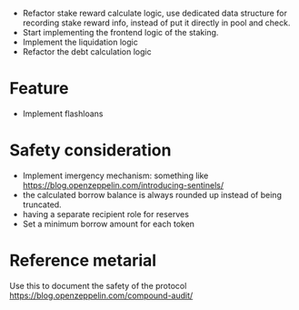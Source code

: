 - Refactor stake reward calculate logic, use dedicated data structure for recording stake reward info, instead of put it directly in pool and check.
- Start implementing the frontend logic of the staking.
- Implement the liquidation logic
- Refactor the debt calculation logic

# Feature
- Implement flashloans


# Safety consideration
- Implement imergency mechanism: something like https://blog.openzeppelin.com/introducing-sentinels/
- the calculated borrow balance is always rounded up instead of being truncated.
- having a separate recipient role for reserves
- Set a minimum borrow amount for each token



# Reference metarial

Use this to document the safety of the protocol
https://blog.openzeppelin.com/compound-audit/

